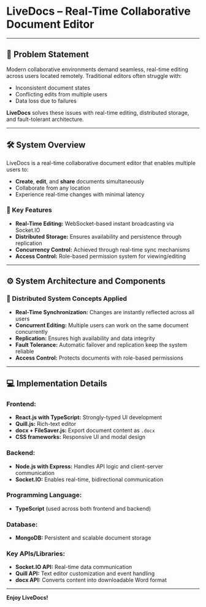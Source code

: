 # LiveDocs – Real-Time Collaborative Document Editor
---

## 📌 Problem Statement

Modern collaborative environments demand seamless, real-time editing across users located remotely. Traditional editors often struggle with:
- Inconsistent document states
- Conflicting edits from multiple users
- Data loss due to failures

**LiveDocs** solves these issues with real-time editing, distributed storage, and fault-tolerant architecture.

---

## 🛠️ System Overview

LiveDocs is a real-time collaborative document editor that enables multiple users to:
- **Create**, **edit**, and **share** documents simultaneously
- Collaborate from any location
- Experience real-time changes with minimal latency

### 🔑 Key Features
- **Real-Time Editing:** WebSocket-based instant broadcasting via Socket.IO
- **Distributed Storage:** Ensures availability and persistence through replication
- **Concurrency Control:** Achieved through real-time sync mechanisms
- **Access Control:** Role-based permission system for viewing/editing

---

## ⚙️ System Architecture and Components

### 🔁 Distributed System Concepts Applied

- **Real-Time Synchronization:** Changes are instantly reflected across all users
- **Concurrent Editing:** Multiple users can work on the same document concurrently
- **Replication:** Ensures high availability and data integrity
- **Fault Tolerance:** Automatic failover and replication keep the system reliable
- **Access Control:** Protects documents with role-based permissions

---

## 💻 Implementation Details

### Frontend:
- **React.js with TypeScript:** Strongly-typed UI development
- **Quill.js:** Rich-text editor
- **docx + FileSaver.js:** Export document content as `.docx`
- **CSS frameworks:** Responsive UI and modal design

### Backend:
- **Node.js with Express:** Handles API logic and client-server communication
- **Socket.IO:** Enables real-time, bidirectional communication

### Programming Language:
- **TypeScript** (used across both frontend and backend)

### Database:
- **MongoDB:** Persistent and scalable document storage

### Key APIs/Libraries:
- **Socket.IO API:** Real-time data communication
- **Quill API:** Text editor customization and event handling
- **docx API:** Converts content into downloadable Word format

---


**Enjoy LiveDocs!**
